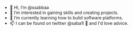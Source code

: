 - 👋 Hi, I’m @ssabbaa
- 👀 I’m interested in gaining skills and creating projects.
- 🌱 I’m currently learning how to bulid software platforms.
- 📫 I can be found on twittwr @saba1l 🥰 and I'd love advice. 
